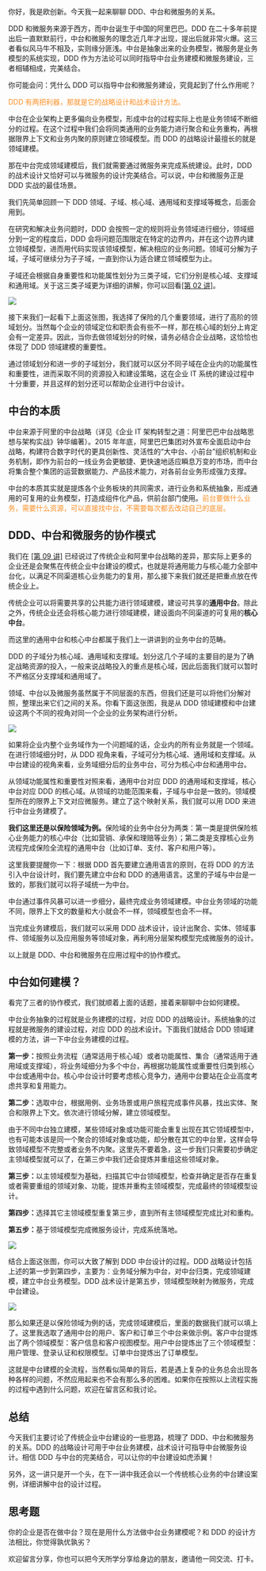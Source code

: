 你好，我是欧创新。今天我一起来聊聊 DDD、中台和微服务的关系。

DDD 和微服务来源于西方，而中台诞生于中国的阿里巴巴。DDD 在二十多年前提出后一直默默前行，中台和微服务的理念近几年才出现，提出后就非常火爆。这三者看似风马牛不相及，实则缘分匪浅。中台是抽象出来的业务模型，微服务是业务模型的系统实现，DDD 作为方法论可以同时指导中台业务建模和微服务建设，三者相辅相成，完美结合。

你可能会问：凭什么 DDD 可以指导中台和微服务建设，究竟起到了什么作用呢？

<font color="#fa8e24">DDD 有两把利器，那就是它的战略设计和战术设计方法。</font>

中台在企业架构上更多偏向业务模型，形成中台的过程实际上也是业务领域不断细分的过程。在这个过程中我们会将同类通用的业务能力进行聚合和业务重构，再根据限界上下文和业务内聚的原则建立领域模型。而 DDD 的战略设计最擅长的就是领域建模。

那在中台完成领域建模后，我们就需要通过微服务来完成系统建设。此时，DDD 的战术设计又恰好可以与微服务的设计完美结合。可以说，中台和微服务正是 DDD 实战的最佳场景。

我们先简单回顾一下 DDD 领域、子域、核心域、通用域和支撑域等概念，后面会用到。

在研究和解决业务问题时，DDD 会按照一定的规则将业务领域进行细分，领域细分到一定的程度后，DDD 会将问题范围限定在特定的边界内，并在这个边界内建立领域模型，进而用代码实现该领域模型，解决相应的业务问题。领域可分解为子域，子域可继续分为子子域，一直到你认为适合建立领域模型为止。

子域还会根据自身重要性和功能属性划分为三类子域，它们分别是核心域、支撑域和通用域。关于这三类子域更为详细的讲解，你可以回看[\[第 02 讲\]](https://time.geekbang.org/column/article/149945)。

![](991b8a5b685d8b0b3e172f38c0460a29.png)

接下来我们一起看下上面这张图，我选择了保险的几个重要领域，进行了高阶的领域划分。当然每个企业的领域定位和职责会有些不一样，那在核心域的划分上肯定会有一定差异。因此，当你去做领域划分的时候，请务必结合企业战略，这恰恰也体现了 DDD 领域建模的重要性。

通过领域划分和进一步的子域划分，我们就可以区分不同子域在企业内的功能属性和重要性，进而采取不同的资源投入和建设策略，这在企业 IT 系统的建设过程中十分重要，并且这样的划分还可以帮助企业进行中台设计。

## 中台的本质

中台来源于阿里的中台战略（详见《企业 IT 架构转型之道：阿里巴巴中台战略思想与架构实战》钟华编著）。2015 年年底，阿里巴巴集团对外宣布全面启动中台战略，构建符合数字时代的更具创新性、灵活性的“大中台、小前台”组织机制和业务机制，即作为前台的一线业务会更敏捷、更快速地适应瞬息万变的市场，而中台将集合整个集团的运营数据能力、产品技术能力，对各前台业务形成强力支撑。

中台的本质其实就是提炼各个业务板块的共同需求，进行业务和系统抽象，形成通用的可复用的业务模型，打造成组件化产品，供前台部门使用。<font color="#fa8e24">前台要做什么业务，需要什么资源，可以直接找中台，不需要每次都去改动自己的底层。</font>

## DDD、中台和微服务的协作模式

我们在 [\[第 09 讲\]](https://time.geekbang.org/column/article/159580) 已经说过了传统企业和阿里中台战略的差异，那实际上更多的企业还是会聚焦在传统企业中台建设的模式，也就是将通用能力与核心能力全部中台化，以满足不同渠道核心业务能力的复用，那么接下来我们就还是把重点放在传统企业上。

传统企业可以将需要共享的公共能力进行领域建模，建设可共享的**通用中台**。除此之外，传统企业还会将核心能力进行领域建模，建设面向不同渠道的可复用的**核心中台**。

而这里的通用中台和核心中台都属于我们上一讲讲到的业务中台的范畴。

DDD 的子域分为核心域、通用域和支撑域。划分这几个子域的主要目的是为了确定战略资源的投入，一般来说战略投入的重点是核心域，因此后面我们就可以暂时不严格区分支撑域和通用域了。

领域、中台以及微服务虽然属于不同层面的东西，但我们还是可以将他们分解对照，整理出来它们之间的关系。你看下面这张图，我是从 DDD 领域建模和中台建设这两个不同的视角对同一个企业的业务架构进行分析。

![](c647561ff910f97b8500b75de70281df.png)

如果将企业内整个业务域作为一个问题域的话，企业内的所有业务就是一个领域。在进行领域细分时，从 DDD 视角来看，子域可分为核心域、通用域和支撑域。从中台建设的视角来看，业务域细分后的业务中台，可分为核心中台和通用中台。

从领域功能属性和重要性对照来看，通用中台对应 DDD 的通用域和支撑域，核心中台对应 DDD 的核心域。从领域的功能范围来看，子域与中台是一致的。领域模型所在的限界上下文对应微服务。建立了这个映射关系，我们就可以用 DDD 来进行中台业务建模了。

<b>我们这里还是以保险领域为例。</b>保险域的业务中台分为两类：第一类是提供保险核心业务能力的核心中台（比如营销、承保和理赔等业务）；第二类是支撑核心业务流程完成保险全流程的通用中台（比如订单、支付、客户和用户等）。

这里我要提醒你一下：根据 DDD 首先要建立通用语言的原则，在将 DDD 的方法引入中台设计时，我们要先建立中台和 DDD 的通用语言。这里的子域与中台是一致的，那我们就可以将子域统一为中台。

中台通过事件风暴可以进一步细分，最终完成业务领域建模。中台业务领域的功能不同，限界上下文的数量和大小就会不一样，领域模型也会不一样。

当完成业务建模后，我们就可以采用 DDD 战术设计，设计出聚合、实体、领域事件、领域服务以及应用服务等领域对象，再利用分层架构模型完成微服务的设计。

以上就是 DDD、中台和微服务在应用过程中的协作模式。

## 中台如何建模？

看完了三者的协作模式，我们就顺着上面的话题，接着来聊聊中台如何建模。

中台业务抽象的过程就是业务建模的过程，对应 DDD 的战略设计。系统抽象的过程就是微服务的建设过程，对应 DDD 的战术设计。下面我们就结合 DDD 领域建模的方法，讲一下中台业务建模的过程。

<b>第一步：</b>按照业务流程（通常适用于核心域）或者功能属性、集合（通常适用于通用域或支撑域），将业务域细分为多个中台，再根据功能属性或重要性归类到核心中台或通用中台。核心中台设计时要考虑核心竞争力，通用中台要站在企业高度考虑共享和复用能力。

<b>第二步：</b>选取中台，根据用例、业务场景或用户旅程完成事件风暴，找出实体、聚合和限界上下文。依次进行领域分解，建立领域模型。

由于不同中台独立建模，某些领域对象或功能可能会重复出现在其它领域模型中，也有可能本该是同一个聚合的领域对象或功能，却分散在其它的中台里，这样会导致领域模型不完整或者业务不内聚。这里先不要着急，这一步我们只需要初步确定主领域模型就可以了，在第三步中我们还会提炼并重组这些领域对象。

<b>第三步：</b>以主领域模型为基础，扫描其它中台领域模型，检查并确定是否存在重复或者需要重组的领域对象、功能，提炼并重构主领域模型，完成最终的领域模型设计。

<b>第四步：</b>选择其它主领域模型重复第三步，直到所有主领域模型完成比对和重构。

<b>第五步：</b>基于领域模型完成微服务设计，完成系统落地。

![](3caae85ef680eb7cbc2ffb5c6a603f47.png)

结合上面这张图，你可以大致了解到 DDD 中台设计的过程。DDD 战略设计包括上述的第一步到第四步，主要为：业务域分解为中台，对中台归类，完成领域建模，建立中台业务模型。DDD 战术设计是第五步，领域模型映射为微服务，完成中台建设。

![](45de1af6a4b5dd6cf54921ff9f422571.png)

那么如果还是以保险领域为例的话，完成领域建模后，里面的数据我们就可以填上了。这里我选取了通用中台的用户、客户和订单三个中台来做示例。客户中台提炼出了两个领域模型：客户信息和客户视图模型。用户中台提炼出了三个领域模型：用户管理、登录认证和权限模型。订单中台提炼出了订单模型。

这就是中台建模的全流程，当然看似简单的背后，若是遇上复杂的业务总会出现各种各样的问题，不然应用起来也不会有那么多的困难。如果你在按照以上流程实施的过程中遇到什么问题，欢迎在留言区和我讨论。

## 总结

今天我们主要讨论了传统企业中台建设的一些思路，梳理了 DDD、中台和微服务的关系。DDD 的战略设计可用于中台业务建模，战术设计可指导中台微服务设计。相信 DDD 与中台的完美结合，可以让你的中台建设如虎添翼！

另外，这一讲只是开一个头，在下一讲中我还会以一个传统核心业务的中台建设案例，详细讲解中台的设计过程。

## 思考题

你的企业是否在做中台？现在是用什么方法做中台业务建模呢？和 DDD 的设计方法相比，你觉得孰优孰劣？

欢迎留言分享，你也可以把今天所学分享给身边的朋友，邀请他一同交流、打卡。